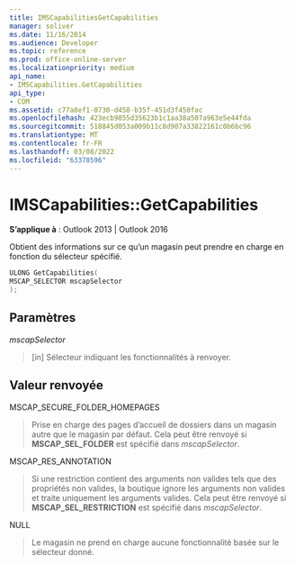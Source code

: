 ```yaml
---
title: IMSCapabilitiesGetCapabilities
manager: soliver
ms.date: 11/16/2014
ms.audience: Developer
ms.topic: reference
ms.prod: office-online-server
ms.localizationpriority: medium
api_name:
- IMSCapabilities.GetCapabilities
api_type:
- COM
ms.assetid: c77a8ef1-0730-d458-b35f-451d3f450fac
ms.openlocfilehash: 423ecb9855d35623b1c1aa38a507a963e5e44fda
ms.sourcegitcommit: 518845d053a009b11c8d907a33822161c0b6bc96
ms.translationtype: MT
ms.contentlocale: fr-FR
ms.lasthandoff: 03/08/2022
ms.locfileid: "63378596"
---
```

# <a name="imscapabilitiesgetcapabilities"></a>IMSCapabilities::GetCapabilities

  
**S’applique à** : Outlook 2013 | Outlook 2016
  
Obtient des informations sur ce qu’un magasin peut prendre en charge en fonction du sélecteur spécifié.
  
```cpp
ULONG GetCapabilities( 
MSCAP_SELECTOR mscapSelector 
);
```

## <a name="parameters"></a>Paramètres

 *mscapSelector* 
  
> [in] Sélecteur indiquant les fonctionnalités à renvoyer.

## <a name="return-value"></a>Valeur renvoyée

MSCAP_SECURE_FOLDER_HOMEPAGES
  
> Prise en charge des pages d’accueil de dossiers dans un magasin autre que le magasin par défaut. Cela peut être renvoyé si **MSCAP_SEL_FOLDER** est spécifié dans *mscapSelector*.

MSCAP_RES_ANNOTATION
  
> Si une restriction contient des arguments non valides tels que des propriétés non valides, la boutique ignore les arguments non valides et traite uniquement les arguments valides. Cela peut être renvoyé si **MSCAP_SEL_RESTRICTION** est spécifié dans *mscapSelector*.

NULL
  
> Le magasin ne prend en charge aucune fonctionnalité basée sur le sélecteur donné.
